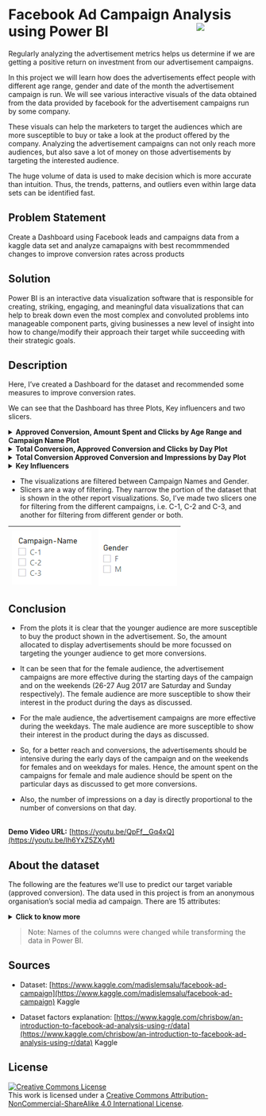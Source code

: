 <h1>Facebook Ad Campaign Analysis using Power BI <img width=125 align=right src="https://img.shields.io/badge/PowerBI-F2C811?style=for-the-badge&logo=Power%20BI&logoColor=white"></h1>
   
Regularly analyzing the advertisement metrics helps us determine if we are getting a positive return on investment from our advertisement campaigns. 

In this project we will learn how does the advertisements effect people with different age range, gender and date of the month the advertisement campaign is run. We will see various interactive visuals of the data obtained from the data provided by facebook for the advertisement campaigns run by some company.

These visuals can help the marketers to target the audiences which are more susceptible to buy or take a look at the product offered by the company. Analyzing the advertisement campaigns can not only reach more audiences, but also save a lot of money on those advertisements by targeting the interested audience.

The huge volume of data is used to make decision which is more accurate than intuition. Thus, the trends, patterns, and outliers even within large data sets can be identified fast.
   
## Problem Statement

Create a Dashboard using Facebook leads and campaigns data from a kaggle data set and analyze camapaigns with best recommmended changes to improve conversion rates across products

## Solution

Power BI is an interactive data visualization software that is responsible for creating, striking, engaging, and meaningful data visualizations that can help to break down even the most complex and convoluted problems into manageable component parts, giving businesses a new level of insight into how to change/modify their approach their target  while succeeding with their strategic goals.

## Description

Here, I’ve created a Dashboard for the dataset and recommended some measures to improve conversion rates. 

We can see that the Dashboard has three Plots, Key influencers and two slicers.

<details><summary><b>Approved Conversion, Amount Spent and Clicks by Age Range and Campaign Name Plot</b></summary> 

<img align=right width=300 height=200 src="https://github.com/Zayd1602/Facebook-Ad-Campaign-Analysis/blob/main/Approved-Conversion-Amount-SPent-and-Clicks-by-Age-Range-and-Campaign-Range-Plot.png">
   
- In this visual, we see a Line and clustered column chart which shows us the Age-Range vs. Approved Conversion plot with the lines representing the Amount-Spent and Clicks based on the Age-Range.
   <br><br><br><br><br><br>
</details>

<details><summary><b>Total Conversion, Approved Conversion and Clicks by Day Plot</b></summary> 

<img align=right width=330 src="https://github.com/Zayd1602/Facebook-Ad-Campaign-Analysis/blob/main/Total-Conversion-Approved-Conversion-and-Clicks-by-Day-Plot.png">
   
- In this visual, we can see a Line chart which shows us the Day vs. Total-Conversion and Approved-Conversion plot with the Clicks being the secondary value. 
   <br><br><br><br><br>
</details> 

<details><summary><b>Total Conversion Approved Conversion and Impressions by Day Plot</b></summary> 

<img align=right width=330 src="https://github.com/Zayd1602/Facebook-Ad-Campaign-Analysis/blob/main/Total-Conversion-Approved-Conversion-and-Impressions-by-Day-Plot.png">

- In this visual, we can see a Line chart which shows us the Day vs. Total-Conversion and Approved-Conversion plot with the Impressions being the secondary value. 
   <br><br><br><br><br>
</details> 

<details><summary><b>Key Influencers</b></summary> 
<img align=right width=400 height=200 src='https://github.com/Zayd1602/Facebook-Ad-Campaign-Analysis/blob/main/Key-Influencers.png'/>
   
   1. The key influencers tab displays the key factors affecting the value selected.
   2. On the other side there is a scatter plot showing the distribution of the selected factor.
   3. We can see a ring around each influencer’s bubble, which represents the approximate percentage of data that influencer contains. The more of the bubble the ring circles, the more data it contains.
   4. We can select different factors to observe their effect on Approved Conversion.   
   <br><br>
</details>
   
- The visualizations are filtered between Campaign Names and Gender.
- Slicers are a way of filtering. They narrow the portion of the dataset that is shown in the other report visualizations. 
  So, I’ve made two slicers one for filtering from the different campaigns, i.e. C-1, C-2 and C-3, and another for filtering from different gender or both.

<div align=center>
   
| <img align=center src='https://github.com/Zayd1602/Facebook-Ad-Campaign-Analysis/blob/main/Campaign-Name-Slicer.png'/> | <img align=center src='https://github.com/Zayd1602/Facebook-Ad-Campaign-Analysis/blob/main/Gender-Slicer.png'/> |
| --- | --- |

</div>
   
## Conclusion

- From the plots it is clear that the younger audience are more susceptible to buy the product shown in the advertisement. So, the amount allocated to display advertisements should be more focussed on targeting the younger audience to get more conversions.

- It can be seen that for the female audience, the advertisement campaigns are more effective during the starting days of the campaign and on the weekends (26-27 Aug 2017 are Saturday and Sunday respectively). The female audience are more susceptible to show their interest in the product during the days as discussed.

- For the male audience, the advertisement campaigns are more effective during the weekdays. The male audience are more susceptible to show their interest in the product during the days as discussed.

- So, for a better reach and conversions, the advertisements should be intensive during the early days of the campaign and on the weekends for females and on weekdays for males. Hence, the amount spent on the campaigns for female and male audience should be spent on the particular days as discussed to get more conversions.

- Also, the number of impressions on a day is directly proportional to the number of conversions on that day.


<div align = center> 
<!-- <img width=800 src="https://github.com/Zayd1602/FRT-Project-using-PowerBI/blob/main/Overall-visual.gif"> -->
</div>

<br>**Demo Video URL:** [https://youtu.be/QpFf__Gq4xQ](https://youtu.be/Ih6YxZ5ZXyM)</br>

## About the dataset

The following are the features we'll use to predict our target variable (approved conversion).
The data used in this project is from an anonymous organisation’s social media ad campaign.
There are 15 attributes:
<details><summary><b>Click to know more </b></summary>   

1. **ad_id**: an unique ID for each ad.

2. **reporting_start**: the start of the reporting of the advertisement's reach.

3. **reporting_end**: the start of the reporting of the advertisement's reach.

4. **campaign_id**: an ID associated with each ad campaign of XYZ company.

5. **fb_campaign_id**: an ID associated with how Facebook tracks each campaign.

6. **age**: age of the person to whom the ad is shown.

7. **gender**: gender of the person to whim the add is shown

8. **interest(1,2,3)**: a code specifying the category to which the person’s interest belongs (interests are as mentioned in the person’s Facebook public profile).

9. **impressions**: the number of times the ad was shown.

10. **clicks**: number of clicks on for that ad.

11. **spent**: Amount paid by company xyz to Facebook, to show that ad.

12. **total_conversion**: Total number of people who enquired about the product after seeing the ad.

13. **approved_conversion**: Total number of people who bought the product after seeing the ad.

</details>

  >Note: Names of the columns were changed while transforming the data in Power BI.

## Sources

- Dataset: [https://www.kaggle.com/madislemsalu/facebook-ad-campaign](https://www.kaggle.com/madislemsalu/facebook-ad-campaign) Kaggle 

- Dataset factors explanation: [https://www.kaggle.com/chrisbow/an-introduction-to-facebook-ad-analysis-using-r/data](https://www.kaggle.com/chrisbow/an-introduction-to-facebook-ad-analysis-using-r/data)
Kaggle

## License

<a rel="license" href="http://creativecommons.org/licenses/by-nc-sa/4.0/"><img alt="Creative Commons License" style="border-width:0" src="https://i.creativecommons.org/l/by-nc-sa/4.0/88x31.png" /></a><br />This work is licensed under a <a rel="license" href="http://creativecommons.org/licenses/by-nc-sa/4.0/">Creative Commons Attribution-NonCommercial-ShareAlike 4.0 International License</a>.
